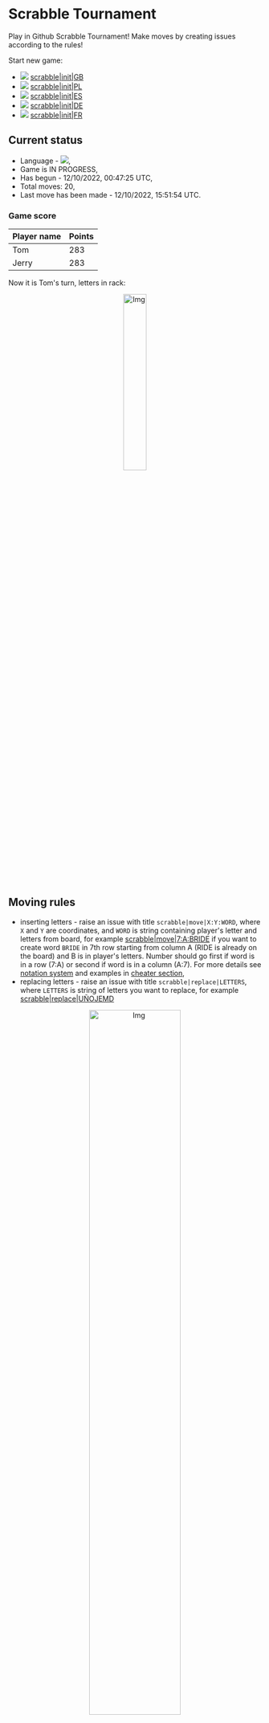 
# Scrabble Tournament
Play in Github Scrabble Tournament! Make moves by creating issues according to the rules!
 
Start new game:

 - ![](https://raw.githubusercontent.com/radosz99/radosz99/main/flags/GB.png)  [scrabble&#124;init&#124;GB](https://github.com/radosz99/radosz99/issues/new?title=scrabble%7Cinit%7CGB&body=Just+push+%27Submit+new+issue%27+or+update+with+your+move.)
 - ![](https://raw.githubusercontent.com/radosz99/radosz99/main/flags/PL.png)  [scrabble&#124;init&#124;PL](https://github.com/radosz99/radosz99/issues/new?title=scrabble%7Cinit%7CPL&body=Just+push+%27Submit+new+issue%27+or+update+with+your+move.)
 - ![](https://raw.githubusercontent.com/radosz99/radosz99/main/flags/ES.png)  [scrabble&#124;init&#124;ES](https://github.com/radosz99/radosz99/issues/new?title=scrabble%7Cinit%7CES&body=Just+push+%27Submit+new+issue%27+or+update+with+your+move.)
 - ![](https://raw.githubusercontent.com/radosz99/radosz99/main/flags/DE.png)  [scrabble&#124;init&#124;DE](https://github.com/radosz99/radosz99/issues/new?title=scrabble%7Cinit%7CDE&body=Just+push+%27Submit+new+issue%27+or+update+with+your+move.)
 - ![](https://raw.githubusercontent.com/radosz99/radosz99/main/flags/FR.png)  [scrabble&#124;init&#124;FR](https://github.com/radosz99/radosz99/issues/new?title=scrabble%7Cinit%7CFR&body=Just+push+%27Submit+new+issue%27+or+update+with+your+move.)

## Current status
 - Language - ![](https://raw.githubusercontent.com/radosz99/radosz99/main/flags/ES.png),
 - Game is IN PROGRESS,
 - Has begun - 12/10/2022, 00:47:25 UTC,
 - Total moves: 20,
 - Last move has been made - 12/10/2022, 15:51:54 UTC.
    
### Game score
| Player name | Points |
 | - | - |  
| Tom | 283
| Jerry | 283

Now it is Tom's turn, letters in rack:
<p align="center">
    <img src="https://raw.githubusercontent.com/radosz99/radosz99/main/rack.png" width=30% alt="Img"/>
</p>

## Moving rules
 - inserting letters - raise an issue with title `scrabble|move|X:Y:WORD`, where `X` and `Y` are coordinates, and `WORD` is string containing player's letter and letters from board, for example [scrabble&#124;move&#124;7:A:BRIDE](https://github.com/radosz99/radosz99/issues/new?title=scrabble%7Cmove%7C7%3AA%3ABRIDE&body=Just+push+%27Submit+new+issue%27+or+update+with+your+move.) if you want to create word `BRIDE` in 7th row starting from column A (RIDE is already on the board) and B is in player's letters. Number should go first if word is in a row (7:A) or second if word is in a column (A:7). For more details see [notation system](https://en.wikipedia.org/wiki/Scrabble#Notation_system) and examples in [cheater section](#cheater),
 - replacing letters - raise an issue with title `scrabble|replace|LETTERS`, where `LETTERS` is string of letters you want to replace, for example [scrabble&#124;replace&#124;UÑOJEMD](https://github.com/radosz99/radosz99/issues/new?title=scrabble%7Creplace%7CUÑOJEMD&body=Just+push+%27Submit+new+issue%27+or+update+with+your+move..)
<p align="center">
<img src="https://raw.githubusercontent.com/radosz99/radosz99/main/board.png" width=60% alt="Img"/>
</p>
    
## Leaderboard
| Moves | Who | Points |
| - | - | - |
| 20 | [@radosz99](github.com/radosz99)| 566

<a name="cheater"></a>
## Cheater section  
Are you sure? :smiling_imp: :smiling_imp: :smiling_imp:
<details>
  <summary>Spoiler warning!</summary>
  
  | Id | Move | Issue link | Points |
  | - | - | - | - |  
|1| 7:L:zumo | [scrabble&#124;move&#124;7:L:zumo](https://github.com/radosz99/radosz99/issues/new?title=scrabble%7Cmove%7C7%3AL%3Azumo&body=Just+push+%27Submit+new+issue%27+or+update+with+your+move.) | 45 
|2| 9:A:ojeo | [scrabble&#124;move&#124;9:A:ojeo](https://github.com/radosz99/radosz99/issues/new?title=scrabble%7Cmove%7C9%3AA%3Aojeo&body=Just+push+%27Submit+new+issue%27+or+update+with+your+move.) | 27 
|3| 9:A:ojo | [scrabble&#124;move&#124;9:A:ojo](https://github.com/radosz99/radosz99/issues/new?title=scrabble%7Cmove%7C9%3AA%3Aojo&body=Just+push+%27Submit+new+issue%27+or+update+with+your+move.) | 26 
|4| 8:L:ajeo | [scrabble&#124;move&#124;8:L:ajeo](https://github.com/radosz99/radosz99/issues/new?title=scrabble%7Cmove%7C8%3AL%3Aajeo&body=Just+push+%27Submit+new+issue%27+or+update+with+your+move.) | 19 
|5| 8:L:aje | [scrabble&#124;move&#124;8:L:aje](https://github.com/radosz99/radosz99/issues/new?title=scrabble%7Cmove%7C8%3AL%3Aaje&body=Just+push+%27Submit+new+issue%27+or+update+with+your+move.) | 18 
|6| 8:L:ajo | [scrabble&#124;move&#124;8:L:ajo](https://github.com/radosz99/radosz99/issues/new?title=scrabble%7Cmove%7C8%3AL%3Aajo&body=Just+push+%27Submit+new+issue%27+or+update+with+your+move.) | 18 
|7| 8:L:aj | [scrabble&#124;move&#124;8:L:aj](https://github.com/radosz99/radosz99/issues/new?title=scrabble%7Cmove%7C8%3AL%3Aaj&body=Just+push+%27Submit+new+issue%27+or+update+with+your+move.) | 17 
|8| 7:L:zum | [scrabble&#124;move&#124;7:L:zum](https://github.com/radosz99/radosz99/issues/new?title=scrabble%7Cmove%7C7%3AL%3Azum&body=Just+push+%27Submit+new+issue%27+or+update+with+your+move.) | 14 
|9| A:11:pujo | [scrabble&#124;move&#124;A:11:pujo](https://github.com/radosz99/radosz99/issues/new?title=scrabble%7Cmove%7CA%3A11%3Apujo&body=Just+push+%27Submit+new+issue%27+or+update+with+your+move.) | 13 
|10| 8:L:aoje | [scrabble&#124;move&#124;8:L:aoje](https://github.com/radosz99/radosz99/issues/new?title=scrabble%7Cmove%7C8%3AL%3Aaoje&body=Just+push+%27Submit+new+issue%27+or+update+with+your+move.) | 12 
</details>
    
## Latest moves
<details>
  <summary>Show latest 10 moves</summary>
  
  | Id | Type | Move / Letters to replace | Created words / New letters | Date | Points | Player | Who |
  | - | - | - | - | - | - | - | - |
|19| INSERT | L:3:cierzas | ['CIERZAS'] | 12/10/2022, 15:51:54 UTC | 56 | Jerry | [@radosz99](github.com/radosz99) |
|18| INSERT | 4:H:ideeis | ['IDEEIS'] | 12/10/2022, 15:41:13 UTC | 14 | Tom | [@radosz99](github.com/radosz99) |
|17| REPLACE | ['H', 'D', 'D', 'J', 'L', 'T', 'I'] | RAMSECZ | 12/10/2022, 15:33:23 UTC | 0 | Jerry | [@radosz99](github.com/radosz99) |
|16| INSERT | H:3:sisona | ['SISONA'] | 12/10/2022, 14:51:56 UTC | 7 | Tom | [@radosz99](github.com/radosz99) |
|15| INSERT | A:5:guaco | ['GUACO'] | 12/10/2022, 12:14:51 UTC | 24 | Jerry | [@radosz99](github.com/radosz99) |
|14| INSERT | 2:A:coplead | ['COPLEAD'] | 12/10/2022, 01:20:38 UTC | 28 | Tom | [@radosz99](github.com/radosz99) |
|13| INSERT | 0:D:tangad | ['TANGAD'] | 12/10/2022, 01:14:12 UTC | 24 | Jerry | [@radosz99](github.com/radosz99) |
|12| INSERT | B:0:broncha | ['BRONCHA'] | 12/10/2022, 01:12:05 UTC | 24 | Tom | [@radosz99](github.com/radosz99) |
|11| INSERT | D:0:talque | ['TALQUE'] | 12/10/2022, 01:10:40 UTC | 22 | Jerry | [@radosz99](github.com/radosz99) |
|10| INSERT | 5:A:gateabas | ['GATEABAS'] | 12/10/2022, 01:09:06 UTC | 63 | Tom | [@radosz99](github.com/radosz99) |
</details>
    